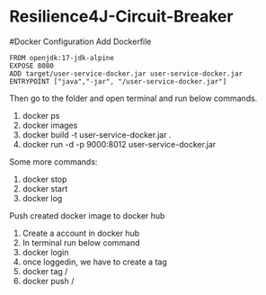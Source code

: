 # Resilience4J-Circuit-Breaker

#Docker Configuration
Add Dockerfile
```
FROM openjdk:17-jdk-alpine
EXPOSE 8080
ADD target/user-service-docker.jar user-service-docker.jar 
ENTRYPOINT ["java","-jar", "/user-service-docker.jar"]

```

Then go to the folder and open terminal and run below commands.

1) docker ps
2) docker images
3) docker build -t user-service-docker.jar .
4) docker run -d -p 9000:8012 user-service-docker.jar

Some more commands:
1) docker stop <container-id>
2) docker start <container-id>
3) docker log <container-id>

Push created docker image to docker hub
1) Create a account in docker hub
2) In terminal run below command
3) docker login
4) once loggedin, we have to create a tag
5) docker tag <image-name> <username>/<image-name>
6) docker push <username>/<image-name>
